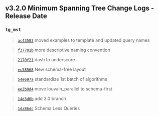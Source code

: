 
## v3.2.0 Minimum Spanning Tree Change Logs - Release Date

### `tg_mst`

> [`ac43583`](https://github.com/tigergraph/gsql-graph-algorithms/commit/ac435831c1e0f8a254f52dfa1390d2e3b48f161f) moved examples to template and updated query names

> [`f37701b`](https://github.com/tigergraph/gsql-graph-algorithms/commit/f37701be48f14093bc2e82c078c152124de35fd6) more descriptive naming convention

> [`2170f21`](https://github.com/tigergraph/gsql-graph-algorithms/commit/2170f218a86c28359ebfdeb90e35749ba0794d1f) dash to underscore

> [`ec58568`](https://github.com/tigergraph/gsql-graph-algorithms/commit/ec58568cdd7e608bd7af13d6bce2eaf781c9798f) New schema-free layout

> [`54e697a`](https://github.com/tigergraph/gsql-graph-algorithms/commit/54e697a7c552b33134b4991b33f67bf368ee9e66) standardize 1st batch of algorithms

> [`ee2b9d4`](https://github.com/tigergraph/gsql-graph-algorithms/commit/ee2b9d4523dbe52068e37c8d0f3a863666709f7e) move louvain_parallel to schema-first

> [`14d3d6b`](https://github.com/tigergraph/gsql-graph-algorithms/commit/14d3d6b2684705a8917bf491084d3786809f0141) add 3.0 branch

> [`1da86dc`](https://github.com/tigergraph/gsql-graph-algorithms/commit/1da86dc6c1c1751f58241c2ae8e056169867ac31) Schema Less Queries
